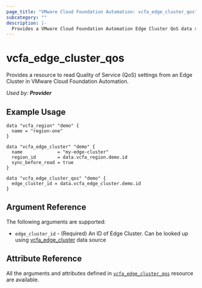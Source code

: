 ```yaml
---
page_title: "VMware Cloud Foundation Automation: vcfa_edge_cluster_qos"
subcategory: ""
description: |-
  Provides a VMware Cloud Foundation Automation Edge Cluster QoS data source.
---
```


# vcfa_edge_cluster_qos

Provides a resource to read Quality of Service (QoS) settings from an Edge Cluster in VMware Cloud Foundation Automation.

_Used by: **Provider**_

## Example Usage

```hcl
data "vcfa_region" "demo" {
  name = "region-one"
}

data "vcfa_edge_cluster" "demo" {
  name             = "my-edge-cluster"
  region_id        = data.vcfa_region.demo.id
  sync_before_read = true
}

data "vcfa_edge_cluster_qos" "demo" {
  edge_cluster_id = data.vcfa_edge_cluster.demo.id
}
```

## Argument Reference

The following arguments are supported:

- `edge_cluster_id` - (Required) An ID of Edge Cluster. Can be looked up using
  [vcfa_edge_cluster](/providers/vmware/vcfa/latest/docs/data-sources/edge_cluster) data source

## Attribute Reference

All the arguments and attributes defined in
[`vcfa_edge_cluster_qos`](/providers/vmware/vcfa/latest/docs/resources/edge_cluster_qos) resource are available.
